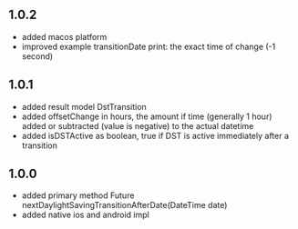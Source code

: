 ## 1.0.2

* added macos platform
* improved example transitionDate print: the exact time of change (-1 second) 

## 1.0.1

* added result model DstTransition
* added offsetChange in hours, the amount if time (generally 1 hour) added or subtracted (value is negative) to the actual datetime
* added isDSTActive as boolean, true if DST is active immediately after a transition

## 1.0.0

* added primary method Future<DateTime> nextDaylightSavingTransitionAfterDate(DateTime date)
* added native ios and android impl